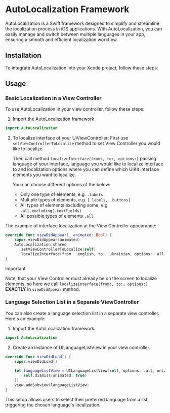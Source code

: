 # AutoLocalization Framework

AutoLocalization is a Swift framework designed to simplify and streamline the localization process in iOS applications. With AutoLocalization, you can easily manage and switch between multiple languages in your app, ensuring a smooth and efficient localization workflow.

## Installation

To integrate AutoLocalization into your Xcode project, follow these steps:

## Usage

### Basic Localization in a View Controller

To use AutoLocalization in your view controller, follow these steps:

1. Import the AutoLocalization framework
   
```swift
import AutoLocalization
```

2. To localize interface of your UIViewController:
   First use ```setViewControllerToLocalize``` method to set View Controller you would like to localize.
   
   Then call method ```localizeInterface(from:, to:, options:)``` passing language of your interface, language you would like to localize interface to and localization options where you can define which UIKit interface elements you want to localize.
   
   You can choose different options of the below:
   + Only one type of elements, e.g. ```.labels```
   + Multiple types of elements, e.g. ```[.labels, .buttons]```
   + All types of elements excluding some, e.g. ```.all.excluding(.textFields)```
   + All possible types of elements ```.all```

The example of interface localization at the View Controller appearance:

```swift
override func viewDidAppear(_ animated: Bool) {
    super.viewDidAppear(animated)
    AutoLocalization.shared
      .setViewControllerToLocalize(self)
      .localizeInterface(from: .english, to: .ukrainian, options: .all)
}
```

> [!IMPORTANT]
> Note, that your View Controller must already be on the screen to localize elements, so here we call ```localizeInterface(from:, to:, options:)``` **EXACTLY** in ```viewDidAppear``` method.

### Language Selection List in a Separate ViewController

You can also create a language selection list in a separate view controller. Here's an example:

1. Import the AutoLocalization framework.
   
```swift
import AutoLocalization
```

2. Create an instance of UILanguageListView in your view controller.
   
```swift
override func viewDidLoad() {
    super.viewDidLoad()
    
    let languageListView = UILanguageListView(self, options: .all, onLanguageChosenAction: { _ in
        self.dismiss(animated: true)
    })
    view.addSubview(languageListView)
}
```

This setup allows users to select their preferred language from a list, triggering the chosen language's localization.
